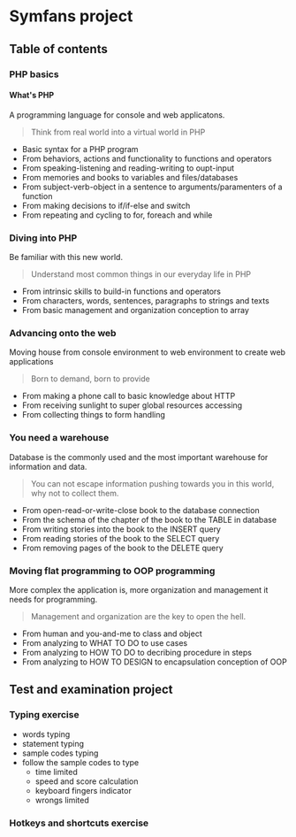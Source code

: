 # Symfans project

## Table of contents

### PHP basics

#### What's PHP

A programming language for console and web applicatons.

> Think from real world into a virtual world in PHP

* Basic syntax for a PHP program
* From behaviors, actions and functionality to functions and operators
* From speaking-listening and reading-writing to oupt-input
* From memories and books to variables and files/databases
* From subject-verb-object in a sentence to arguments/paramenters of a function
* From making decisions to if/if-else and switch
* From repeating and cycling to for, foreach and while

### Diving into PHP

Be familiar with this new world.

> Understand most common things in our everyday life in PHP

* From intrinsic skills to build-in functions and operators
* From characters, words, sentences, paragraphs to strings and texts
* From basic management and organization conception to array

### Advancing onto the web

Moving house from console environment to web environment to create web applications

> Born to demand, born to provide

* From making a phone call to basic knowledge about HTTP
* From receiving sunlight to super global resources accessing
* From collecting things to form handling

### You need a warehouse

Database is the commonly used and the most important warehouse for information and data.

> You can not escape information pushing towards you in this world, why not to collect them.

* From open-read-or-write-close book to the database connection
* From the schema of the chapter of the book to the TABLE in database
* From writing stories into the book to the INSERT query
* From reading stories of the book to the SELECT query
* From removing pages of the book to the DELETE query

### Moving flat programming to OOP programming

More complex the application is, more organization and management it needs for programming.

> Management and organization are the key to open the hell.

* From human and you-and-me to class and object
* From analyzing to WHAT TO DO to use cases
* From analyzing to HOW TO DO to decribing procedure in steps 
* From analyzing to HOW TO DESIGN to encapsulation conception of OOP




## Test and examination project

### Typing exercise

* words typing
* statement typing
* sample codes typing
* follow the sample codes to type
    * time limited
    * speed and score calculation
    * keyboard fingers indicator
    * wrongs limited

### Hotkeys and shortcuts exercise










